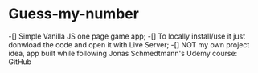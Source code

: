 # Guess-my-number
 -[] Simple Vanilla JS one page game app;
 -[] To locally install/use it just donwload the code and open it with Live Server;
 -[] NOT my own project idea, app built while following Jonas Schmedtmann's Udemy course: GitHub
